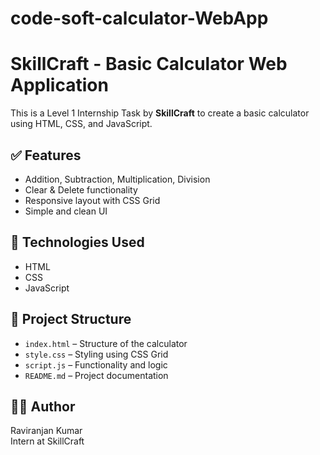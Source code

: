 # code-soft-calculator-WebApp
# SkillCraft - Basic Calculator Web Application

This is a Level 1 Internship Task by **SkillCraft** to create a basic calculator using HTML, CSS, and JavaScript.

## ✅ Features
- Addition, Subtraction, Multiplication, Division
- Clear & Delete functionality
- Responsive layout with CSS Grid
- Simple and clean UI

## 🔧 Technologies Used
- HTML
- CSS
- JavaScript

## 📁 Project Structure
- `index.html` – Structure of the calculator
- `style.css` – Styling using CSS Grid
- `script.js` – Functionality and logic
- `README.md` – Project documentation

## 👨‍💻 Author
Raviranjan Kumar  
Intern at SkillCraft
